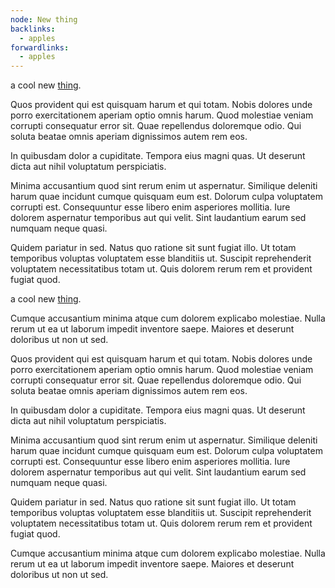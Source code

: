 ```yaml
---
node: New thing
backlinks:
  - apples
forwardlinks:
  - apples
---
```


a cool new [thing](apples.md).

Quos provident qui est quisquam harum et qui totam. Nobis dolores unde porro exercitationem aperiam optio omnis harum. Quod molestiae veniam corrupti consequatur error sit. Quae repellendus doloremque odio. Qui soluta beatae omnis aperiam dignissimos autem rem eos.

In quibusdam dolor a cupiditate. Tempora eius magni quas. Ut deserunt dicta aut nihil voluptatum perspiciatis.

Minima accusantium quod sint rerum enim ut aspernatur. Similique deleniti harum quae incidunt cumque quisquam eum est. Dolorum culpa voluptatem corrupti est. Consequuntur esse libero enim asperiores mollitia. Iure dolorem aspernatur temporibus aut qui velit. Sint laudantium earum sed numquam neque quasi.

Quidem pariatur in sed. Natus quo ratione sit sunt fugiat illo. Ut totam temporibus voluptas voluptatem esse blanditiis ut. Suscipit reprehenderit voluptatem necessitatibus totam ut. Quis dolorem rerum rem et provident fugiat quod.

a cool new [thing](apples.md).

Cumque accusantium minima atque cum dolorem explicabo molestiae. Nulla rerum ut ea ut laborum impedit inventore saepe. Maiores et deserunt doloribus ut non ut sed.

Quos provident qui est quisquam harum et qui totam. Nobis dolores unde porro exercitationem aperiam optio omnis harum. Quod molestiae veniam corrupti consequatur error sit. Quae repellendus doloremque odio. Qui soluta beatae omnis aperiam dignissimos autem rem eos.

In quibusdam dolor a cupiditate. Tempora eius magni quas. Ut deserunt dicta aut nihil voluptatum perspiciatis.

Minima accusantium quod sint rerum enim ut aspernatur. Similique deleniti harum quae incidunt cumque quisquam eum est. Dolorum culpa voluptatem corrupti est. Consequuntur esse libero enim asperiores mollitia. Iure dolorem aspernatur temporibus aut qui velit. Sint laudantium earum sed numquam neque quasi.

Quidem pariatur in sed. Natus quo ratione sit sunt fugiat illo. Ut totam temporibus voluptas voluptatem esse blanditiis ut. Suscipit reprehenderit voluptatem necessitatibus totam ut. Quis dolorem rerum rem et provident fugiat quod.

Cumque accusantium minima atque cum dolorem explicabo molestiae. Nulla rerum ut ea ut laborum impedit inventore saepe. Maiores et deserunt doloribus ut non ut sed.

